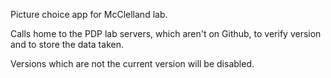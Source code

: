 Picture choice app for McClelland lab.

Calls home to the PDP lab servers, which aren't on Github,
to verify version and to store the data taken.

Versions which are not the current version will be disabled.